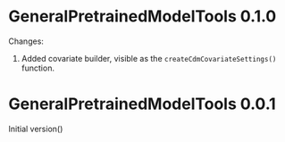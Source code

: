 GeneralPretrainedModelTools 0.1.0
=================================

Changes:

1. Added covariate builder, visible as the `createCdmCovariateSettings()` function.


GeneralPretrainedModelTools 0.0.1
=================================

Initial version()